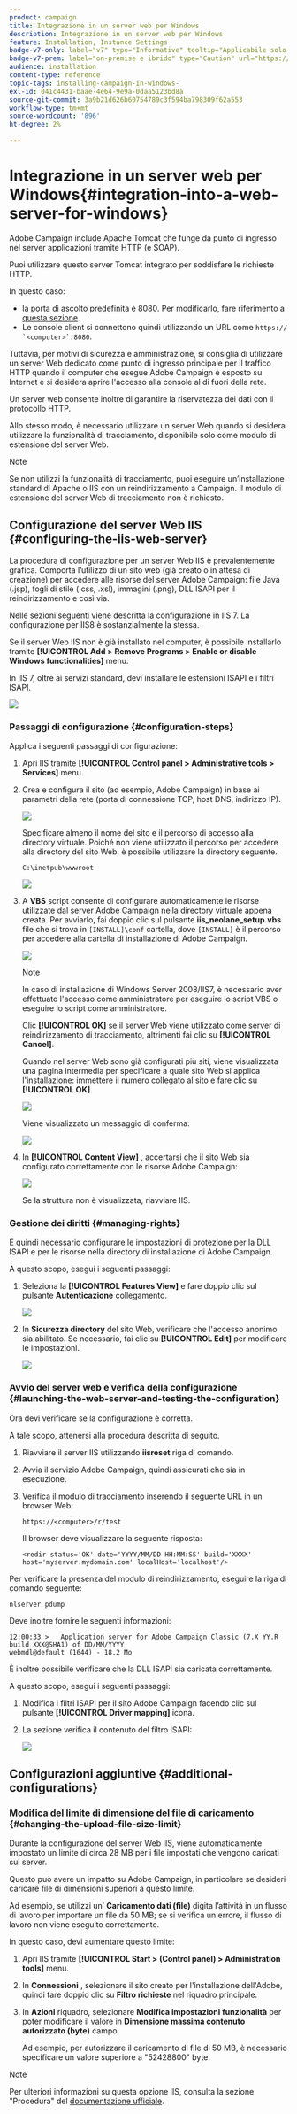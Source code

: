 ```yaml
---
product: campaign
title: Integrazione in un server web per Windows
description: Integrazione in un server web per Windows
feature: Installation, Instance Settings
badge-v7-only: label="v7" type="Informative" tooltip="Applicabile solo a Campaign Classic v7"
badge-v7-prem: label="on-premise e ibrido" type="Caution" url="https://experienceleague.adobe.com/docs/campaign-classic/using/installing-campaign-classic/architecture-and-hosting-models/hosting-models-lp/hosting-models.html?lang=it" tooltip="Applicabile solo alle distribuzioni on-premise e ibride"
audience: installation
content-type: reference
topic-tags: installing-campaign-in-windows-
exl-id: 041c4431-baae-4e64-9e9a-0daa5123bd8a
source-git-commit: 3a9b21d626b60754789c3f594ba798309f62a553
workflow-type: tm+mt
source-wordcount: '896'
ht-degree: 2%

---
```


# Integrazione in un server web per Windows{#integration-into-a-web-server-for-windows}



Adobe Campaign include Apache Tomcat che funge da punto di ingresso nel server applicazioni tramite HTTP (e SOAP).

Puoi utilizzare questo server Tomcat integrato per soddisfare le richieste HTTP.

In questo caso:

* la porta di ascolto predefinita è 8080. Per modificarlo, fare riferimento a [questa sezione](../../installation/using/configure-tomcat.md).
* Le console client si connettono quindi utilizzando un URL come ```https:// `<computer>`:8080```.

Tuttavia, per motivi di sicurezza e amministrazione, si consiglia di utilizzare un server Web dedicato come punto di ingresso principale per il traffico HTTP quando il computer che esegue Adobe Campaign è esposto su Internet e si desidera aprire l&#39;accesso alla console al di fuori della rete.

Un server web consente inoltre di garantire la riservatezza dei dati con il protocollo HTTP.

Allo stesso modo, è necessario utilizzare un server Web quando si desidera utilizzare la funzionalità di tracciamento, disponibile solo come modulo di estensione del server Web.

>[!NOTE]
>
>Se non utilizzi la funzionalità di tracciamento, puoi eseguire un’installazione standard di Apache o IIS con un reindirizzamento a Campaign. Il modulo di estensione del server Web di tracciamento non è richiesto.

## Configurazione del server Web IIS {#configuring-the-iis-web-server}

La procedura di configurazione per un server Web IIS è prevalentemente grafica. Comporta l’utilizzo di un sito web (già creato o in attesa di creazione) per accedere alle risorse del server Adobe Campaign: file Java (.jsp), fogli di stile (.css, .xsl), immagini (.png), DLL ISAPI per il reindirizzamento e così via.

Nelle sezioni seguenti viene descritta la configurazione in IIS 7. La configurazione per IIS8 è sostanzialmente la stessa.

Se il server Web IIS non è già installato nel computer, è possibile installarlo tramite **[!UICONTROL Add > Remove Programs > Enable or disable Windows functionalities]** menu.

In IIS 7, oltre ai servizi standard, devi installare le estensioni ISAPI e i filtri ISAPI.

![](assets/s_ncs_install_iis7_isapi.png)

### Passaggi di configurazione {#configuration-steps}

Applica i seguenti passaggi di configurazione:

1. Apri IIS tramite **[!UICONTROL Control panel > Administrative tools > Services]** menu.
1. Crea e configura il sito (ad esempio, Adobe Campaign) in base ai parametri della rete (porta di connessione TCP, host DNS, indirizzo IP).

   ![](assets/s_ncs_install_iis7_add_site.png)

   Specificare almeno il nome del sito e il percorso di accesso alla directory virtuale. Poiché non viene utilizzato il percorso per accedere alla directory del sito Web, è possibile utilizzare la directory seguente.

   ```
   C:\inetpub\wwwroot
   ```

   ![](assets/s_ncs_install_iis7_parameters_step1.png)

1. A **VBS** script consente di configurare automaticamente le risorse utilizzate dal server Adobe Campaign nella directory virtuale appena creata. Per avviarlo, fai doppio clic sul pulsante **iis_neolane_setup.vbs** file che si trova in `[INSTALL]\conf` cartella, dove `[INSTALL]` è il percorso per accedere alla cartella di installazione di Adobe Campaign.

   ![](assets/s_ncs_install_iis7_parameters_step2.png)

   >[!NOTE]
   >
   >In caso di installazione di Windows Server 2008/IIS7, è necessario aver effettuato l&#39;accesso come amministratore per eseguire lo script VBS o eseguire lo script come amministratore.

   Clic **[!UICONTROL OK]** se il server Web viene utilizzato come server di reindirizzamento di tracciamento, altrimenti fai clic su **[!UICONTROL Cancel]**.

   Quando nel server Web sono già configurati più siti, viene visualizzata una pagina intermedia per specificare a quale sito Web si applica l&#39;installazione: immettere il numero collegato al sito e fare clic su **[!UICONTROL OK]**.

   ![](assets/s_ncs_install_iis7_parameters_step3.png)

   Viene visualizzato un messaggio di conferma:

   ![](assets/s_ncs_install_iis7_parameters_step7.png)

1. In **[!UICONTROL Content View]** , accertarsi che il sito Web sia configurato correttamente con le risorse Adobe Campaign:

   ![](assets/s_ncs_install_iis7_parameters_step6.png)

   Se la struttura non è visualizzata, riavviare IIS.

### Gestione dei diritti {#managing-rights}

È quindi necessario configurare le impostazioni di protezione per la DLL ISAPI e per le risorse nella directory di installazione di Adobe Campaign.

A questo scopo, esegui i seguenti passaggi:

1. Seleziona la **[!UICONTROL Features View]** e fare doppio clic sul pulsante **Autenticazione** collegamento.

   ![](assets/s_ncs_install_iis7_parameters_step8.png)

1. In **Sicurezza directory** del sito Web, verificare che l&#39;accesso anonimo sia abilitato. Se necessario, fai clic su **[!UICONTROL Edit]** per modificare le impostazioni.

   ![](assets/s_ncs_install_iis7_parameters_step9.png)

### Avvio del server web e verifica della configurazione {#launching-the-web-server-and-testing-the-configuration}

Ora devi verificare se la configurazione è corretta.

A tale scopo, attenersi alla procedura descritta di seguito.

1. Riavviare il server IIS utilizzando **iisreset** riga di comando.

1. Avvia il servizio Adobe Campaign, quindi assicurati che sia in esecuzione.

1. Verifica il modulo di tracciamento inserendo il seguente URL in un browser Web:

   ```
   https://<computer>/r/test
   ```

   Il browser deve visualizzare la seguente risposta:

   ```
   <redir status='OK' date='YYYY/MM/DD HH:MM:SS' build='XXXX' host='myserver.mydomain.com' localHost='localhost'/>
   ```

Per verificare la presenza del modulo di reindirizzamento, eseguire la riga di comando seguente:

```
nlserver pdump
```

Deve inoltre fornire le seguenti informazioni:

```
12:00:33 >   Application server for Adobe Campaign Classic (7.X YY.R build XXX@SHA1) of DD/MM/YYYY
webmdl@default (1644) - 18.2 Mo
```

È inoltre possibile verificare che la DLL ISAPI sia caricata correttamente.

A questo scopo, esegui i seguenti passaggi:

1. Modifica i filtri ISAPI per il sito Adobe Campaign facendo clic sul pulsante **[!UICONTROL Driver mapping]** icona.
1. La sezione verifica il contenuto del filtro ISAPI:

   ![](assets/s_ncs_install_iis7_parameters_step11.png)

## Configurazioni aggiuntive {#additional-configurations}

### Modifica del limite di dimensione del file di caricamento {#changing-the-upload-file-size-limit}

Durante la configurazione del server Web IIS, viene automaticamente impostato un limite di circa 28 MB per i file impostati che vengono caricati sul server.

Questo può avere un impatto su Adobe Campaign, in particolare se desideri caricare file di dimensioni superiori a questo limite.

Ad esempio, se utilizzi un’ **Caricamento dati (file)** digita l’attività in un flusso di lavoro per importare un file da 50 MB; se si verifica un errore, il flusso di lavoro non viene eseguito correttamente.

In questo caso, devi aumentare questo limite:

1. Apri IIS tramite **[!UICONTROL Start > (Control panel) > Administration tools]** menu.
1. In **Connessioni** , selezionare il sito creato per l&#39;installazione dell&#39;Adobe, quindi fare doppio clic su **Filtro richieste** nel riquadro principale.
1. In **Azioni** riquadro, selezionare **Modifica impostazioni funzionalità** per poter modificare il valore in **Dimensione massima contenuto autorizzato (byte)** campo.

   Ad esempio, per autorizzare il caricamento di file di 50 MB, è necessario specificare un valore superiore a &quot;52428800&quot; byte.

>[!NOTE]
>
>Per ulteriori informazioni su questa opzione IIS, consulta la sezione &quot;Procedura&quot; del [documentazione ufficiale](https://www.iis.net/configreference/system.webserver/security/requestfiltering/requestlimits).

